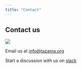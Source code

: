 ```yaml
---
title: "Contact"
---
```


## Contact us

![](/tazama.png)

Email us at [info@tazama.org](mailto:info@tazama.org)

Start a discussion with us on [slack](http://slack.tazama.org/)
